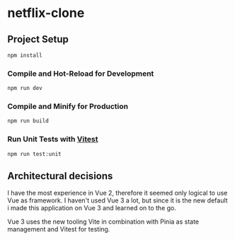 # netflix-clone


## Project Setup

```sh
npm install
```

### Compile and Hot-Reload for Development

```sh
npm run dev
```

### Compile and Minify for Production

```sh
npm run build
```

### Run Unit Tests with [Vitest](https://vitest.dev/)

```sh
npm run test:unit
```

## Architectural decisions
I have the most experience in Vue 2, therefore it seemed only logical to use Vue as framework. I haven't used Vue 3 a lot, but since it is the new default i made this application on Vue 3 and learned on to the go.

Vue 3 uses the new tooling Vite in combination with Pinia as state management and Vitest for testing.